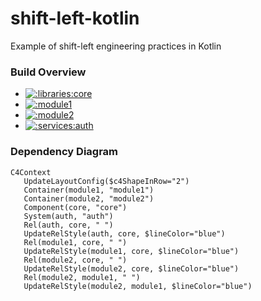 # shift-left-kotlin
Example of shift-left engineering practices in Kotlin       

### Build Overview

- [![:libraries:core](https://github.com/albertlatacz/shift-left-kotlin/actions/workflows/core-build.yml/badge.svg)](https://github.com/albertlatacz/shift-left-kotlin/actions/workflows/core-build.yml)
- [![:module1](https://github.com/albertlatacz/shift-left-kotlin/actions/workflows/module1-build.yml/badge.svg)](https://github.com/albertlatacz/shift-left-kotlin/actions/workflows/module1-build.yml)
- [![:module2](https://github.com/albertlatacz/shift-left-kotlin/actions/workflows/module2-build.yml/badge.svg)](https://github.com/albertlatacz/shift-left-kotlin/actions/workflows/module2-build.yml)
- [![:services:auth](https://github.com/albertlatacz/shift-left-kotlin/actions/workflows/auth-build.yml/badge.svg)](https://github.com/albertlatacz/shift-left-kotlin/actions/workflows/auth-build.yml)

### Dependency Diagram

```mermaid
C4Context        
   UpdateLayoutConfig($c4ShapeInRow="2")                           
   Container(module1, "module1")
   Container(module2, "module2")
   Component(core, "core")
   System(auth, "auth")
   Rel(auth, core, " ") 
   UpdateRelStyle(auth, core, $lineColor="blue")
   Rel(module1, core, " ") 
   UpdateRelStyle(module1, core, $lineColor="blue")
   Rel(module2, core, " ") 
   UpdateRelStyle(module2, core, $lineColor="blue")
   Rel(module2, module1, " ") 
   UpdateRelStyle(module2, module1, $lineColor="blue")                
```